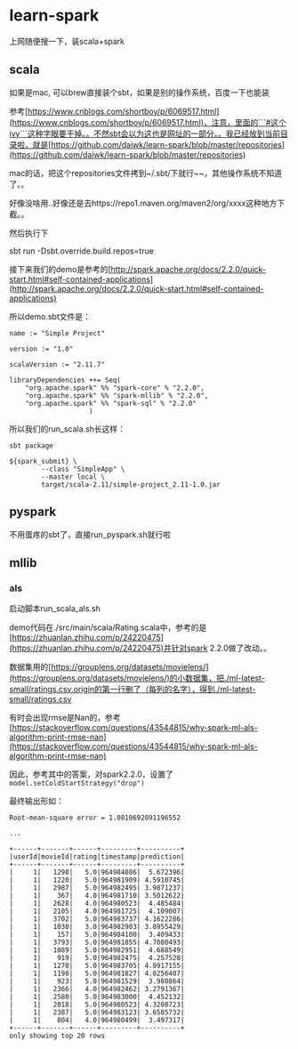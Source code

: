 # learn-spark

上网随便搜一下，装scala+spark

## scala

如果是mac, 可以brew直接装个sbt，如果是别的操作系统，百度一下也能装

参考[https://www.cnblogs.com/shortboy/p/6069517.html](https://www.cnblogs.com/shortboy/p/6069517.html)，注意，里面的```#这个ivy```这种字眼要干掉。。不然sbt会以为这也是网址的一部分。。我已经放到当前目录啦，就是[https://github.com/daiwk/learn-spark/blob/master/repositories](https://github.com/daiwk/learn-spark/blob/master/repositories)

mac的话，把这个repositories文件拷到~/.sbt/下就行~~，其他操作系统不知道了。。

好像没啥用..好像还是去https://repo1.maven.org/maven2/org/xxxx这种地方下截。。

然后执行下

sbt run  -Dsbt.override.build.repos=true

接下来我们的demo是参考的[http://spark.apache.org/docs/2.2.0/quick-start.html#self-contained-applications](http://spark.apache.org/docs/2.2.0/quick-start.html#self-contained-applications)

所以demo.sbt文件是：

```
name := "Simple Project"

version := "1.0"

scalaVersion := "2.11.7"

libraryDependencies ++= Seq(
    "org.apache.spark" %% "spark-core" % "2.2.0",
    "org.apache.spark" %% "spark-mllib" % "2.2.0",
    "org.apache.spark" %% "spark-sql" % "2.2.0"
                    )
```

所以我们的run_scala.sh长这样：

```
sbt package

${spark_submit} \
        --class "SimpleApp" \
        --master local \
        target/scala-2.11/simple-project_2.11-1.0.jar
```

## pyspark

不用蛋疼的sbt了，直接run_pyspark.sh就行啦


## mllib

### als

启动脚本run_scala_als.sh

demo代码在./src/main/scala/Rating.scala中，参考的是[https://zhuanlan.zhihu.com/p/24220475](https://zhuanlan.zhihu.com/p/24220475)并针对spark 2.2.0做了改动。。

数据集用的[https://grouplens.org/datasets/movielens/](https://grouplens.org/datasets/movielens/)的小数据集，把./ml-latest-small/ratings.csv.origin的第一行删了（每列的名字），得到./ml-latest-small/ratings.csv

有时会出现rmse是Nan的，参考[https://stackoverflow.com/questions/43544815/why-spark-ml-als-algorithm-print-rmse-nan](https://stackoverflow.com/questions/43544815/why-spark-ml-als-algorithm-print-rmse-nan)

因此，参考其中的答案，对spark2.2.0，设置了```model.setColdStartStrategy("drop")```

最终输出形如：

```
Root-mean-square error = 1.0810692891196552

...

+------+-------+------+---------+----------+
|userId|movieId|rating|timestamp|prediction|
+------+-------+------+---------+----------+
|     1|   1298|   5.0|964984086|  5.672396|
|     1|   1220|   5.0|964981909| 4.5910745|
|     1|   2987|   5.0|964982495| 3.9871237|
|     1|    367|   4.0|964981710| 3.5012622|
|     1|   2628|   4.0|964980523|  4.485484|
|     1|   2105|   4.0|964981725|  4.109007|
|     1|   3702|   5.0|964983737| 4.1622286|
|     1|   1030|   3.0|964982903| 3.8955429|
|     1|    157|   5.0|964984100|  3.409433|
|     1|   3793|   5.0|964981855| 4.7080493|
|     1|   1089|   5.0|964982951|  4.688549|
|     1|    919|   5.0|964982475|  4.257528|
|     1|   1270|   5.0|964983705| 4.8917155|
|     1|   1198|   5.0|964981827| 4.8256407|
|     1|    923|   5.0|964981529|  3.980864|
|     1|   2366|   4.0|964982462| 3.2791367|
|     1|   2580|   5.0|964983000|  4.452132|
|     1|   2018|   5.0|964980523| 4.3208723|
|     1|   2387|   5.0|964983123| 3.6585732|
|     1|    804|   4.0|964980499|  3.497317|
+------+-------+------+---------+----------+
only showing top 20 rows


```
